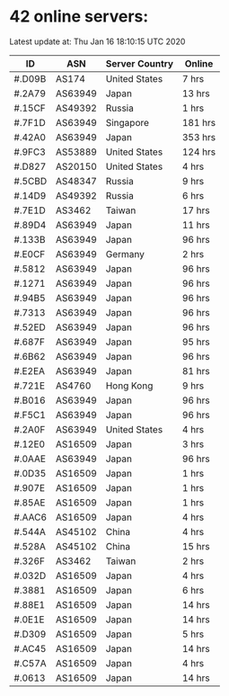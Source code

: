 # 42 online servers:

Latest update at: Thu Jan 16 18:10:15 UTC 2020

| ID | ASN | Server Country | Online |
| -- | --- | -------------- | ------ |
| #.D09B | AS174 | United States | 7 hrs |
| #.2A79 | AS63949 | Japan | 13 hrs |
| #.15CF | AS49392 | Russia | 1 hrs |
| #.7F1D | AS63949 | Singapore | 181 hrs |
| #.42A0 | AS63949 | Japan | 353 hrs |
| #.9FC3 | AS53889 | United States | 124 hrs |
| #.D827 | AS20150 | United States | 4 hrs |
| #.5CBD | AS48347 | Russia | 9 hrs |
| #.14D9 | AS49392 | Russia | 6 hrs |
| #.7E1D | AS3462 | Taiwan | 17 hrs |
| #.89D4 | AS63949 | Japan | 11 hrs |
| #.133B | AS63949 | Japan | 96 hrs |
| #.E0CF | AS63949 | Germany | 2 hrs |
| #.5812 | AS63949 | Japan | 96 hrs |
| #.1271 | AS63949 | Japan | 96 hrs |
| #.94B5 | AS63949 | Japan | 96 hrs |
| #.7313 | AS63949 | Japan | 96 hrs |
| #.52ED | AS63949 | Japan | 96 hrs |
| #.687F | AS63949 | Japan | 95 hrs |
| #.6B62 | AS63949 | Japan | 96 hrs |
| #.E2EA | AS63949 | Japan | 81 hrs |
| #.721E | AS4760 | Hong Kong | 9 hrs |
| #.B016 | AS63949 | Japan | 96 hrs |
| #.F5C1 | AS63949 | Japan | 96 hrs |
| #.2A0F | AS63949 | United States | 4 hrs |
| #.12E0 | AS16509 | Japan | 3 hrs |
| #.0AAE | AS63949 | Japan | 96 hrs |
| #.0D35 | AS16509 | Japan | 1 hrs |
| #.907E | AS16509 | Japan | 1 hrs |
| #.85AE | AS16509 | Japan | 1 hrs |
| #.AAC6 | AS16509 | Japan | 4 hrs |
| #.544A | AS45102 | China | 4 hrs |
| #.528A | AS45102 | China | 15 hrs |
| #.326F | AS3462 | Taiwan | 2 hrs |
| #.032D | AS16509 | Japan | 4 hrs |
| #.3881 | AS16509 | Japan | 6 hrs |
| #.88E1 | AS16509 | Japan | 14 hrs |
| #.0E1E | AS16509 | Japan | 14 hrs |
| #.D309 | AS16509 | Japan | 5 hrs |
| #.AC45 | AS16509 | Japan | 14 hrs |
| #.C57A | AS16509 | Japan | 4 hrs |
| #.0613 | AS16509 | Japan | 14 hrs |

